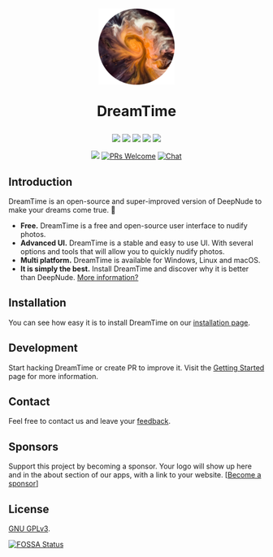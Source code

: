 <h1 align="center">
  <a href="https://time.dreamnet.tech">
    <img src="assets/dreamtime.png" alt="DreamTime">
  </a>
  <p align="center">DreamTime</p>
</h1>

<p align="center">
  <a href="https://github.com/dreamnettech/dreamtime/actions"><img src="https://github.com/dreamnettech/dreamtime/workflows/CI/CD/badge.svg" /></a>
  <a href="https://github.com/dreamnettech/dreamtime/releases"><img src="https://img.shields.io/github/downloads/dreamnettech/dreamtime/total?logo=github&logoColor=white" /></a>
  <a href="https://app.fossa.io/projects/git%2Bgithub.com%2Fdreamnettech%2Fdreamtime?ref=badge_shield" target="_blank"><img src="https://app.fossa.io/api/projects/git%2Bgithub.com%2Fdreamnettech%2Fdreamtime.svg?type=shield" /></a>
  <a href="https://www.codacy.com/app/kolessios/dreamtime?utm_source=github.com&amp;utm_medium=referral&amp;utm_content=dreamnettech/dreamtime&amp;utm_campaign=Badge_Grade"><img src="https://api.codacy.com/project/badge/Grade/0ecb8ba6eeae42e7bfd0d414d1bacee1" /></a>
  <a href="https://codeclimate.com/github/dreamnettech/dreamtime/maintainability"><img src="https://api.codeclimate.com/v1/badges/8d325515768f221e235f/maintainability" /></a>
</p>

<p align="center">
  <a href="https://time.dreamnet.tech"><img src="https://img.shields.io/website?url=https%3A%2F%2Ftime.dreamnet.tech" /></a>
  <a href="CONTRIBUTING.md#pull-requests"><img src="https://img.shields.io/badge/PRs-welcome-brightgreen.svg" alt="PRs Welcome"></a>
  <a href="https://discord.gg/6YXT5ZA"><img src="https://img.shields.io/badge/chat-on%20discord-7289da.svg" alt="Chat"></a>
</p>

## Introduction

DreamTime is an open-source and super-improved version of DeepNude to make your dreams come true. 💖

- **Free.** DreamTime is a free and open-source user interface to nudify photos.
- **Advanced UI.** DreamTime is a stable and easy to use UI. With several options and tools that will allow you to quickly nudify photos.
- **Multi platform.** DreamTime is available for Windows, Linux and macOS.
- **It is simply the best.** Install DreamTime and discover why it is better than DeepNude. [More information?](https://time.dreamnet.tech)

## Installation

You can see how easy it is to install DreamTime on our [installation page](https://time.dreamnet.tech/docs/installation).

## Development

Start hacking DreamTime or create PR to improve it. Visit the [Getting Started](https://time.dreamnet.tech/docs/development/getting-started) page for more information.

## Contact

Feel free to contact us and leave your [feedback](https://time.dreamnet.tech/docs/support/feedback).

## Sponsors

Support this project by becoming a sponsor. Your logo will show up here and in the about section of our apps, with a link to your website. [[Become a sponsor](https://www.patreon.com/join/dreamnet/checkout?rid=4426478)]

## License

[GNU GPLv3](./LICENSE).

[![FOSSA Status](https://app.fossa.io/api/projects/git%2Bgithub.com%2Fdreamnettech%2Fdreamtime.svg?type=large)](https://app.fossa.io/projects/git%2Bgithub.com%2Fdreamnettech%2Fdreamtime?ref=badge_large)
